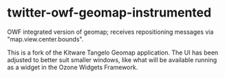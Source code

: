 twitter-owf-geomap-instrumented
===============================

OWF integrated version of geomap; receives repositioning messages via "map.view.center.bounds". 

This is a fork of the Kitware Tangelo Geomap application.  The UI has been adjusted to better suit smaller windows, like what will be available running as a widget in the Ozone Widgets Framework.  


